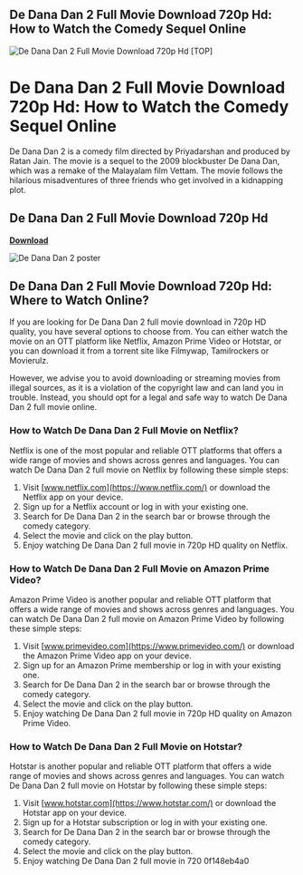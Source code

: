 ## De Dana Dan 2 Full Movie Download 720p Hd: How to Watch the Comedy Sequel Online

 
![De Dana Dan 2 Full Movie Download 720p Hd \[TOP\]](https://encrypted-tbn0.gstatic.com/images?q=tbn:ANd9GcQ4DvjN8M4nMEMuNfScgLOLKg4-n3PMayX5RYRLsXxNO3cD4GBlhw-D-13a)

 
# De Dana Dan 2 Full Movie Download 720p Hd: How to Watch the Comedy Sequel Online
 <meta name="description" content="De Dana Dan 2 is the much-awaited sequel to the 2009 hit comedy De Dana Dan. The movie stars Akshay Kumar, Suniel Shetty, Paresh Rawal and Katrina Kaif in the lead roles. Here's how you can download and watch De Dana Dan 2 full movie in 720p HD quality online."> 
De Dana Dan 2 is a comedy film directed by Priyadarshan and produced by Ratan Jain. The movie is a sequel to the 2009 blockbuster De Dana Dan, which was a remake of the Malayalam film Vettam. The movie follows the hilarious misadventures of three friends who get involved in a kidnapping plot.
 
## De Dana Dan 2 Full Movie Download 720p Hd


[**Download**](https://www.google.com/url?q=https%3A%2F%2Furllie.com%2F2tKdba&sa=D&sntz=1&usg=AOvVaw1-GC-DPkr9mKvzj90EVXjM)

 ![De Dana Dan 2 poster](dedanadan2.jpg) 
## De Dana Dan 2 Full Movie Download 720p Hd: Where to Watch Online?
 
If you are looking for De Dana Dan 2 full movie download in 720p HD quality, you have several options to choose from. You can either watch the movie on an OTT platform like Netflix, Amazon Prime Video or Hotstar, or you can download it from a torrent site like Filmywap, Tamilrockers or Movierulz.
 
However, we advise you to avoid downloading or streaming movies from illegal sources, as it is a violation of the copyright law and can land you in trouble. Instead, you should opt for a legal and safe way to watch De Dana Dan 2 full movie online.
 
### How to Watch De Dana Dan 2 Full Movie on Netflix?
 
Netflix is one of the most popular and reliable OTT platforms that offers a wide range of movies and shows across genres and languages. You can watch De Dana Dan 2 full movie on Netflix by following these simple steps:
 
1. Visit [www.netflix.com](https://www.netflix.com/) or download the Netflix app on your device.
2. Sign up for a Netflix account or log in with your existing one.
3. Search for De Dana Dan 2 in the search bar or browse through the comedy category.
4. Select the movie and click on the play button.
5. Enjoy watching De Dana Dan 2 full movie in 720p HD quality on Netflix.

### How to Watch De Dana Dan 2 Full Movie on Amazon Prime Video?
 
Amazon Prime Video is another popular and reliable OTT platform that offers a wide range of movies and shows across genres and languages. You can watch De Dana Dan 2 full movie on Amazon Prime Video by following these simple steps:

1. Visit [www.primevideo.com](https://www.primevideo.com/) or download the Amazon Prime Video app on your device.
2. Sign up for an Amazon Prime membership or log in with your existing one.
3. Search for De Dana Dan 2 in the search bar or browse through the comedy category.
4. Select the movie and click on the play button.
5. Enjoy watching De Dana Dan 2 full movie in 720p HD quality on Amazon Prime Video.

### How to Watch De Dana Dan 2 Full Movie on Hotstar?
 
Hotstar is another popular and reliable OTT platform that offers a wide range of movies and shows across genres and languages. You can watch De Dana Dan 2 full movie on Hotstar by following these simple steps:

1. Visit [www.hotstar.com](https://www.hotstar.com/) or download the Hotstar app on your device.
2. Sign up for a Hotstar subscription or log in with your existing one.
3. Search for De Dana Dan 2 in the search bar or browse through the comedy category.
4. Select the movie and click on the play button.
5. Enjoy watching De Dana Dan 2 full movie in 720 0f148eb4a0
